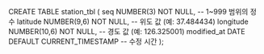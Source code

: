 CREATE TABLE station_tbl (
    seq NUMBER(3) NOT NULL,                                           -- 1~999 범위의 정수
    latitude NUMBER(9,6) NOT NULL,                                   -- 위도 값 (예: 37.484434)
    longitude NUMBER(10,6) NOT NULL,                                 -- 경도 값 (예: 126.325001)
    modified_at DATE DEFAULT CURRENT_TIMESTAMP                  -- 수정 시간
);
